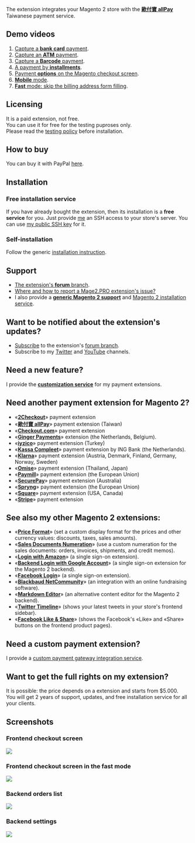 The extension integrates your Magento 2 store with the **[歐付寶 allPay](https://www.allpay.com.tw)** Taiwanese payment service.

## Demo videos

1. [Capture a **bank card** payment](https://www.youtube.com/watch?v=tmy-YbPGrio).
2. [Capture an **ATM** payment](https://www.youtube.com/watch?v=1S-j8UbXZtA).
3. [Capture a **Barcode** payment](https://www.youtube.com/watch?v=ujA-BOQV6GM).
4. [A payment by **installments**](https://www.youtube.com/watch?v=rAkXZlP8Xok).
5. [Payment **options** on the Magento checkout screen](https://www.youtube.com/watch?v=V0vYTeRALyo).
6. [**Mobile** mode](https://www.youtube.com/watch?v=vZGABg-31xo).
7. [**Fast** mode: skip the billing address form filling](https://www.youtube.com/watch?v=a-gTR5JNlwk).

## Licensing
It is a paid extension, not free.  
You can use it for free for the testing puproses only.  
Please read the [testing policy](https://mage2.pro/t/topic/2590) before installation.

## How to buy
You can buy it with PayPal [here](https://mage2.pro/t/1791).

## Installation
### Free installation service
If you have already bought the extension, then its installation is a **free service** for you. Just provide [me](https://mage2.pro/users/dmitry_fedyuk) an SSH access to your store's server. You can use [my public SSH key](https://mage2.pro/t/2092) for it.

### Self-installation 
Follow the generic [installation instruction](https://mage2.pro/t/263). 

## Support
- [The extension's **forum** branch](https://mage2.pro/c/extensions/allpay).
- [Where and how to report a Mage2.PRO extension's issue?](https://mage2.pro/t/2034)
- I also provide a **[generic Magento 2 support](https://mage2.pro/t/topic/755)** and [Magento 2 installation service](https://mage2.pro/t/748).

## Want to be notified about the extension's updates?
- [Subscribe](https://mage2.pro/t/2540) to the extension's [forum branch](https://mage2.pro/c/extensions/allpay).
- Subscribe to my [Twitter](https://twitter.com/mage2_pro) and [YouTube](https://www.youtube.com/channel/UCvlDAZuj01_b92pzRi69LeQ) channels.

## Need a new feature?
I provide the [**customization service**](https://mage2.pro/t/2020) for my payment extensions.

## Need another payment extension for Magento 2?

- «[**2Checkout**](https://mage2.pro/c/extensions/2checkout)» payment extension
- «[**歐付寶 allPay**](https://mage2.pro/c/extensions/allpay)» payment extension (Taiwan)
- «[**Checkout.com**](https://mage2.pro/c/extensions/checkout-com)» payment extension
- «[**Ginger Payments**](https://mage2.pro/c/extensions/ginger-payments)» extension (the Netherlands, Belgium).
- «[**iyzico**](https://mage2.pro/c/extensions/iyzico)» payment extension (Turkey)
- «[**Kassa Compleet**](https://mage2.pro/c/extensions/kassa-compleet)» payment extension by ING Bank (the Netherlands).
- «[**Klarna**](https://mage2.pro/c/extensions/klarna)» payment extension (Austria, Denmark, Finland, Germany, Norway, Sweden)
- «[**Omise**](https://mage2.pro/c/extensions/omise)» payment extension (Thailand, Japan)
- «[**Paymill**](https://mage2.pro/c/extensions/paymill)» payment extension (the European Union)
- «[**SecurePay**](https://mage2.pro/c/extensions/securepay)» payment extension (Australia)
- «[**Spryng**](https://mage2.pro/c/extensions/spryng)» payment extension (the European Union)
- «[**Square**](https://mage2.pro/c/extensions/square)» payment extension (USA, Canada)
- «[**Stripe**](https://mage2.pro/c/extensions/stripe)» payment extension

## See also my other Magento 2 extensions:

- «[**Price Format**](https://mage2.pro/c/extensions/price-format)» (set a custom display format for the prices and other currency values: discounts, taxes, sales amounts).
- «[**Sales Documents Numeration**](https://mage2.pro/c/extensions/sales-documents-numeration)» (use a custom numeration for the sales documents: orders, invoices, shipments, and credit memos).
- «[**Login with Amazon**](https://mage2.pro/c/extensions/amazon-login)» (a single sign-on extension). 
- «[**Backend Login with Google Account**](https://mage2.pro/c/extensions/google-backend-login)» (a single sign-on extension for the Magento 2 backend). 
- «[**Facebook Login**](https://mage2.pro/c/extensions/facebook-login)» (a single sign-on extension).
- «[**Blackbaud NetCommunity**](https://mage2.pro/c/extensions/blackbaud-netcommunity)» (an  integration with an online fundraising software).  
- «[**Markdown Editor**](https://mage2.pro/c/extensions/markdown)» (an alternative content editor for the Magento 2 backend).
- «[**Twitter Timeline**](https://mage2.pro/c/extensions/twitter-timeline)» (shows your latest tweets in your store's frontend sidebar).
- «[**Facebook Like & Share**](https://mage2.pro/c/extensions/facebook-like)» (shows the Facebook's «Like» and «Share» buttons on the frontend product pages).

## Need a custom payment extension?
I provide a [custom payment gateway integration service](https://mage2.pro/t/917).

## Want to get the full rights on my extension?
It is possible: the price depends on a extension and starts from $5.000.  
You will get 2 years of support, updates, and free installation service for all your clients.

## Screenshots
### Frontend checkout screen
![](https://mage2.pro/uploads/default/original/2X/d/d5a9df1dccbd3b39848379b0aa7e5465c4a21adf.png)

### Frontend checkout screen in the fast mode
![](https://mage2.pro/uploads/default/original/2X/8/8c51244f8c9d30eb1afdea2cb8efcb45a91e0d39.png)

### Backend orders list
![](https://mage2.pro/uploads/default/original/2X/d/da7d7adc8ff2ba83924a51fe6d9d5c73db949833.png)

### Backend settings
![](https://mage2.pro/uploads/default/original/2X/f/f97a738fb619db48e37a066f01a7ab125db564a6.png)
